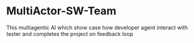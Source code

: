 # MultiActor-SW-Team
This multiagentic AI which show case how developer agent interact with tester and completes the project on feedback loop
